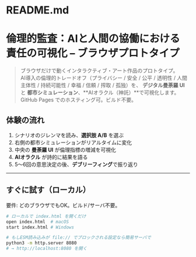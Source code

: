 # README.md
# 倫理的監査：AIと人間の協働における責任の可視化 – ブラウザプロトタイプ

> ブラウザだけで動くインタラクティブ・アート作品のプロトタイプ。  
> AI導入の倫理的トレードオフ（プライバシー / 安全 / 公平 / 透明性 / 人間主体性 / 持続可能性 / 幸福 / 信頼 / 搾取 / 孤独）を、
> **デジタル曼荼羅 UI** と **都市シミュレーション**、**AIオラクル（神託）**で可視化します。  
> GitHub Pages でのホスティング可。ビルド不要。

## 体験の流れ
1. シナリオのジレンマを読み、**選択肢 A/B** を選ぶ  
2. 右側の都市シミュレーションがリアルタイムに変化  
3. 中央の **曼荼羅 UI** が倫理指標の増減を可視化  
4. **AIオラクル** が詩的に結果を語る  
5. 5〜6回の意思決定の後、**デブリーフィング**で振り返り

---

## すぐに試す（ローカル）
要件: どのブラウザでもOK。ビルド/サーバ不要。

```bash
# ローカルで index.html を開くだけ
open index.html  # macOS
start index.html # Windows

# もしESM読み込みが file:// でブロックされる設定なら簡易サーバで
python3 -m http.server 8080
# → http://localhost:8080 を開く
